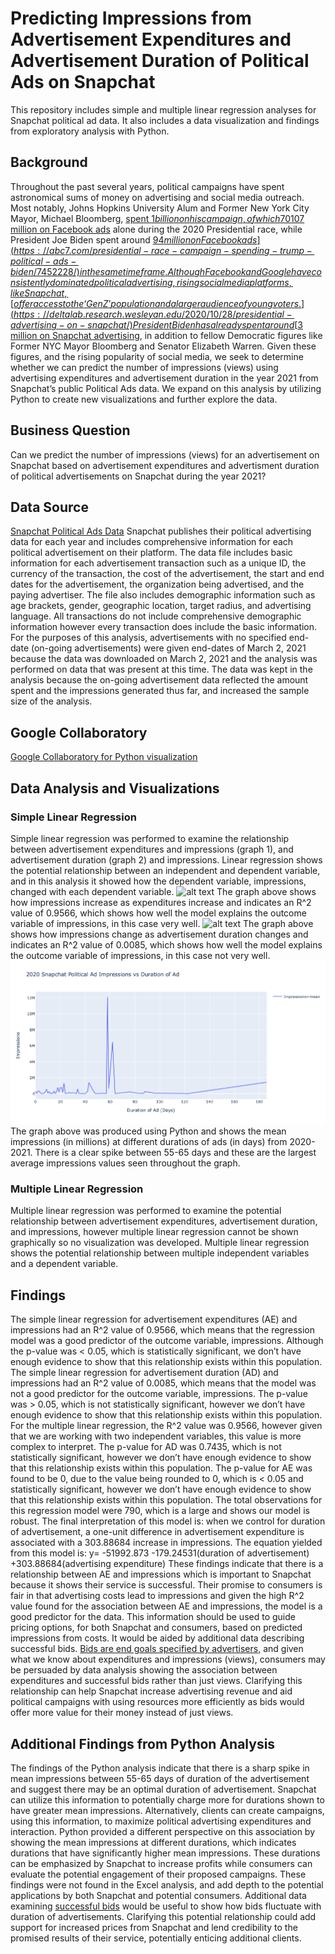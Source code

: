 # Predicting Impressions from Advertisement Expenditures and Advertisement Duration of Political Ads on Snapchat
This repository includes simple and multiple linear regression analyses for Snapchat political ad data. It also includes a data visualization and findings from exploratory analysis with Python. 
## Background ## 
  Throughout the past several years, political campaigns have spent astronomical sums of money on advertising and social media outreach. Most notably, Johns Hopkins University Alum and Former New York City Mayor, Michael Bloomberg, [spent $1 billion on his campaign, of which 70% reportedly went towards advertising.](https://knowledge.wharton.upenn.edu/article/how-social-media-is-shaping-political-campaigns/) Former President Donald Trump spent around [$107 million on Facebook ads](https://abc7.com/presidential-race-campaign-spending-trump-political-ads-biden/7452228/) alone during the 2020 Presidential race, while President Joe Biden spent around [$94 million on Facebook ads](https://abc7.com/presidential-race-campaign-spending-trump-political-ads-biden/7452228/) in the same time frame. Although Facebook and Google have consistently dominated political advertising, rising social media platforms, like Snapchat, [offer access to the ‘Gen Z’ population and a larger audience of young voters.](https://deltalab.research.wesleyan.edu/2020/10/28/presidential-advertising-on-snapchat/) President Biden has already spent around [$3 million on Snapchat advertising](https://deltalab.research.wesleyan.edu/2020/10/28/presidential-advertising-on-snapchat/), in addition to fellow Democratic figures like Former NYC Mayor Bloomberg and Senator Elizabeth Warren. Given these figures, and the rising popularity of social media, we seek to determine whether we can predict the number of impressions (views) using advertising expenditures and advertisement duration in the year 2021 from Snapchat’s public Political Ads data. We expand on this analysis by utilizing Python to create new visualizations and further explore the data. 
## Business Question ##
  Can we predict the number of impressions (views) for an advertisement on Snapchat based on advertisement expenditures and advertisment duration of political advertisements on Snapchat during the year 2021? 
## Data Source ##
  [Snapchat Political Ads Data](https://www.snap.com/en-US/political-ads)
  Snapchat publishes their political advertising data for each year and includes comprehensive information for each political advertisement on their platform. The data file includes basic information for each advertisement transaction such as a unique ID, the currency of the transaction, the cost of the advertisement, the start and end dates for the advertisement, the organization being advertised, and the paying advertiser. The file also includes demographic information such as age brackets, gender, geographic location, target radius, and advertising language. All transactions do not include comprehensive demographic information however every transaction does include the basic information. For the purposes of this analysis, advertisements with no specified end-date (on-going advertisements) were given end-dates of March 2, 2021 because the data was downloaded on March 2, 2021 and the analysis was performed on data that was present at this time. The data was kept in the analysis because the on-going advertisement data reflected the amount spent and the impressions generated thus far, and increased the sample size of the analysis.  
## Google Collaboratory
[Google Collaboratory for Python visualization](https://colab.research.google.com/drive/1jGAy8MPo5c9L7ndVu9FaQrLmOUQmt-FU?usp=sharing)
## Data Analysis and Visualizations ## 
### Simple Linear Regression ###
  Simple linear regression was performed to examine the relationship between advertisement expenditures and impressions (graph 1), and advertisement duration (graph 2) and impressions. Linear regression shows the potential relationship between an independent and dependent variable, and in this analysis it showed how the dependent variable, impressions, changed with each dependent variable. ![alt text](https://github.com/apate139/Snapchat-Political-Ads-Linear-Regression/blob/main/MP2%20IvsAE.png) The graph above shows how impressions increase as expenditures increase and indicates an R^2 value of 0.9566, which shows how well the model explains the outcome variable of impressions, in this case very well.  ![alt text](https://github.com/apate139/Snapchat-Political-Ads-Linear-Regression/blob/main/MP2%20IvsAD.png) The graph above shows how impressions change as advertisement duration changes and indicates an R^2 value of 0.0085, which shows how well the model explains the outcome variable of impressions, in this case not very well.  ![alt text](https://github.com/apate139/Predicting-impressions-from-ad-expenditures-and-ad-duration-for-political-ads-on-snapchat/blob/main/2020%20Snapchat%20Political%20Ad%20Impressions%20vs%20Duration%20of%20Ad.png) The graph above was produced using Python and shows the mean impressions (in millions) at different durations of ads (in days) from 2020-2021. There is a clear spike between 55-65 days and these are the largest average impressions values seen throughout the graph. 
### Multiple Linear Regression ### 
  Multiple linear regression was performed to examine the potential relationship between advertisement expenditures, advertisement duration, and impressions, however multiple linear regression cannot be shown graphically so no visualization was developed. Multiple linear regression shows the potential relationship between multiple independent variables and a dependent variable. 
## Findings ##
 The simple linear regression for advertisement expenditures (AE) and impressions had an R^2 value of 0.9566, which means that the regression model was a good predictor of the outcome variable, impressions. Although the p-value was < 0.05, which is statistically significant, we don’t have enough evidence to show that this relationship exists within this population. The simple linear regression for advertisement duration (AD) and impressions had an R^2 value of 0.0085, which means that the model was not a good predictor for the outcome variable, impressions. The p-value was > 0.05, which is not statistically significant, however we don’t have enough evidence to show that this relationship exists within this population. For the multiple linear regression, the R^2 value was 0.9566, however given that we are working with two independent variables, this value is more complex to interpret. The p-value for AD was 0.7435, which is not statistically significant, however we don’t have enough evidence to show that this relationship exists within this population. The p-value for AE was found to be 0, due to the value being rounded to 0, which is < 0.05 and statistically significant, however we don’t have enough evidence to show that this relationship exists within this population. The total observations for this regression model were 790, which is a large and shows our model is robust. The final interpretation of this model is: when we control for duration of advertisement, a one-unit difference in advertisement expenditure is associated with a 303.88684 increase in impressions. The equation yielded from this model is: y= -51992.873 -179.24531(duration of advertisement) +303.88684(advertising expenditure) 
  These findings indicate that there is a relationship between AE and impressions which is important to Snapchat because it shows their service is successful. Their promise to consumers is fair in that advertising costs lead to impressions and given the high R^2 value found for the association between AE and impressions, the model is a good predictor for the data. This information should be used to guide pricing options, for both Snapchat and consumers, based on predicted impressions from costs. It would be aided by additional data describing successful bids. [Bids are end goals specified by advertisers,](https://forbusiness.snapchat.com/blog/advertising-on-snapchat-how-pricing-works) and given what we know about expenditures and impressions (views), consumers may be persuaded by data analysis showing the association between expenditures and successful bids rather than just views. Clarifying this relationship can help Snapchat increase advertising revenue and aid political campaigns with using resources more efficiently as bids would offer more value for their money instead of just views.  
  
## Additional Findings from Python Analysis
The findings of the Python analysis indicate that there is a sharp spike in mean impressions between 55-65 days of duration of the advertisement and suggest there may be an optimal duration of advertisement. Snapchat can utilize this information to potentially charge more for durations shown to have greater mean impressions. Alternatively, clients can create campaigns, using this information, to maximize political advertising expenditures and interaction. Python provided a different perspective on this association by showing the mean impressions at different durations, which indicates durations that have significantly higher mean impressions. These durations can be emphasized by Snapchat to increase profits while consumers can evaluate the potential engagement of their proposed campaigns. These findings were not found in the Excel analysis, and add depth to the potential applications by both Snapchat and potential consumers. Additional data examining [successful bids](https://forbusiness.snapchat.com/blog/advertising-on-snapchat-how-pricing-works) would be useful to show how bids fluctuate with duration of advertisements. Clarifying this potential relationship could add support for increased prices from Snapchat and lend credibility to the promised results of their service, potentially enticing additional clients.



